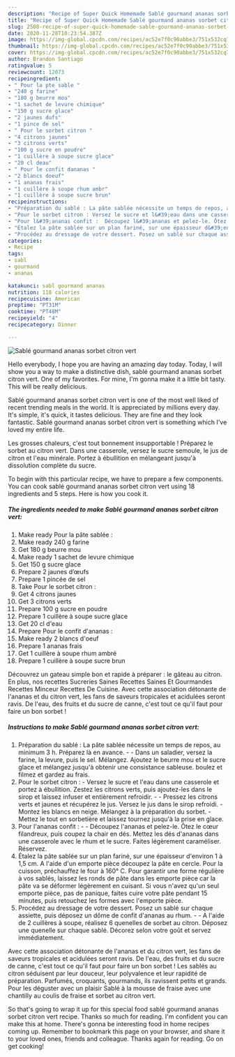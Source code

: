 ```yaml
---
description: "Recipe of Super Quick Homemade Sablé gourmand ananas sorbet citron vert"
title: "Recipe of Super Quick Homemade Sablé gourmand ananas sorbet citron vert"
slug: 2508-recipe-of-super-quick-homemade-sable-gourmand-ananas-sorbet-citron-vert
date: 2020-11-28T10:23:54.387Z
image: https://img-global.cpcdn.com/recipes/ac52e7f0c90abbe3/751x532cq70/sable-gourmand-ananas-sorbet-citron-vert-photo-principale-de-la-recette.jpg
thumbnail: https://img-global.cpcdn.com/recipes/ac52e7f0c90abbe3/751x532cq70/sable-gourmand-ananas-sorbet-citron-vert-photo-principale-de-la-recette.jpg
cover: https://img-global.cpcdn.com/recipes/ac52e7f0c90abbe3/751x532cq70/sable-gourmand-ananas-sorbet-citron-vert-photo-principale-de-la-recette.jpg
author: Brandon Santiago
ratingvalue: 5
reviewcount: 12073
recipeingredient:
- " Pour la pte sable "
- "240 g farine"
- "180 g beurre mou"
- "1 sachet de levure chimique"
- "150 g sucre glace"
- "2 jaunes dufs"
- "1 pince de sel"
- " Pour le sorbet citron "
- "4 citrons jaunes"
- "3 citrons verts"
- "100 g sucre en poudre"
- "1 cuillère à soupe sucre glace"
- "20 cl deau"
- " Pour le confit dananas "
- "2 blancs doeuf"
- "1 ananas frais"
- "1 cuillère à soupe rhum ambr"
- "1 cuillère à soupe sucre brun"
recipeinstructions:
- "Préparation du sablé : La pâte sablée nécessite un temps de repos, au minimum 3 h. Préparez là en avance.  Dans un saladier, versez la farine, la levure, puis le sel. Mélangez. Ajoutez le beurre mou et le sucre glace et mélangez jusqu&#39;à obtenir une consistance sableuse. boulez et filmez et gardez au frais."
- "Pour le sorbet citron : Versez le sucre et l&#39;eau dans une casserole et portez à ébullition. Zestez les citrons verts, puis ajoutez-les dans le sirop et laissez infuser et entièrement refroidir.  Pressez les citrons verts et jaunes et récupérez le jus. Versez le jus dans le sirop refroidi. Montez les blancs en neige. Mélangez à la préparation du sorbet. Mettez le tout en sorbetière et laissez tournez jusqu&#39;à la prise en glace."
- "Pour l&#39;ananas confit :  Découpez l&#39;ananas et pelez-le. Ôtez le cœur filandreux, puis coupez la chair en dés. Mettez les dés d&#39;ananas dans une casserole avec le rhum et le sucre. Faites légèrement caraméliser. Réservez."
- "Étalez la pâte sablée sur un plan fariné, sur une épaisseur d&#39;environ 1 à 1,5 cm. A l&#39;aide d&#39;un emporte pièce découpez la pâte en cercle. Pour la cuisson, préchauffez le four à 160° C. Pour garantir une forme régulière à vos sablés, laissez les ronds de pâte dans les emporte pièce car la pâte va se déformer légèrement en cuisant. Si vous n&#39;avez qu&#39;un seul emporte pièce, pas de panique, faites cuire votre pâte pendant 15 minutes, puis retouchez les formes avec l&#39;emporte pièce."
- "Procédez au dressage de votre dessert. Posez un sablé sur chaque assiette, puis déposez un dôme de confit d&#39;ananas au rhum.  A l&#39;aide de 2 cuillères à soupe, réalisez 6 quenelles de sorbet au citron. Déposez une quenelle sur chaque sablé. Décorez selon votre goût et servez immédiatement."
categories:
- Recipe
tags:
- sabl
- gourmand
- ananas

katakunci: sabl gourmand ananas 
nutrition: 118 calories
recipecuisine: American
preptime: "PT31M"
cooktime: "PT48M"
recipeyield: "4"
recipecategory: Dinner

---
```



![Sablé gourmand ananas sorbet citron vert](https://img-global.cpcdn.com/recipes/ac52e7f0c90abbe3/751x532cq70/sable-gourmand-ananas-sorbet-citron-vert-photo-principale-de-la-recette.jpg)

Hello everybody, I hope you are having an amazing day today. Today, I will show you a way to make a distinctive dish, sablé gourmand ananas sorbet citron vert. One of my favorites. For mine, I'm gonna make it a little bit tasty. This will be really delicious.

Sablé gourmand ananas sorbet citron vert is one of the most well liked of recent trending meals in the world. It is appreciated by millions every day. It's simple, it's quick, it tastes delicious. They are fine and they look fantastic. Sablé gourmand ananas sorbet citron vert is something which I've loved my entire life.

Les grosses chaleurs, c&#39;est tout bonnement insupportable ! Préparez le sorbet au citron vert. Dans une casserole, versez le sucre semoule, le jus de citron et l&#39;eau minérale. Portez à ébullition en mélangeant jusqu&#39;à dissolution complète du sucre.


To begin with this particular recipe, we have to prepare a few components. You can cook sablé gourmand ananas sorbet citron vert using 18 ingredients and 5 steps. Here is how you cook it.

<!--inarticleads1-->

##### The ingredients needed to make Sablé gourmand ananas sorbet citron vert:

1. Make ready  Pour la pâte sablée :
1. Make ready 240 g farine
1. Get 180 g beurre mou
1. Make ready 1 sachet de levure chimique
1. Get 150 g sucre glace
1. Prepare 2 jaunes d’œufs
1. Prepare 1 pincée de sel
1. Take  Pour le sorbet citron :
1. Get 4 citrons jaunes
1. Get 3 citrons verts
1. Prepare 100 g sucre en poudre
1. Prepare 1 cuillère à soupe sucre glace
1. Get 20 cl d&#39;eau
1. Prepare  Pour le confit d&#39;ananas :
1. Make ready 2 blancs d&#39;oeuf
1. Prepare 1 ananas frais
1. Get 1 cuillère à soupe rhum ambré
1. Prepare 1 cuillère à soupe sucre brun


Découvrez un gateau simple bon et rapide à préparer : le gâteau au citron. En plus, nos recettes Sucreries Saines Recettes Saines Et Gourmandes Recettes Minceur Recettes De Cuisine. Avec cette association détonante de l&#39;ananas et du citron vert, les fans de saveurs tropicales et acidulées seront ravis. De l&#39;eau, des fruits et du sucre de canne, c&#39;est tout ce qu&#39;il faut pour faire un bon sorbet ! 

<!--inarticleads2-->

##### Instructions to make Sablé gourmand ananas sorbet citron vert:

1. Préparation du sablé : La pâte sablée nécessite un temps de repos, au minimum 3 h. Préparez là en avance. -  - Dans un saladier, versez la farine, la levure, puis le sel. Mélangez. Ajoutez le beurre mou et le sucre glace et mélangez jusqu&#39;à obtenir une consistance sableuse. boulez et filmez et gardez au frais.
1. Pour le sorbet citron : - Versez le sucre et l&#39;eau dans une casserole et portez à ébullition. Zestez les citrons verts, puis ajoutez-les dans le sirop et laissez infuser et entièrement refroidir. -  - Pressez les citrons verts et jaunes et récupérez le jus. Versez le jus dans le sirop refroidi. - Montez les blancs en neige. Mélangez à la préparation du sorbet. - Mettez le tout en sorbetière et laissez tournez jusqu&#39;à la prise en glace.
1. Pour l&#39;ananas confit : -  - Découpez l&#39;ananas et pelez-le. Ôtez le cœur filandreux, puis coupez la chair en dés. Mettez les dés d&#39;ananas dans une casserole avec le rhum et le sucre. Faites légèrement caraméliser. Réservez.
1. Étalez la pâte sablée sur un plan fariné, sur une épaisseur d&#39;environ 1 à 1,5 cm. A l&#39;aide d&#39;un emporte pièce découpez la pâte en cercle. Pour la cuisson, préchauffez le four à 160° C. Pour garantir une forme régulière à vos sablés, laissez les ronds de pâte dans les emporte pièce car la pâte va se déformer légèrement en cuisant. Si vous n&#39;avez qu&#39;un seul emporte pièce, pas de panique, faites cuire votre pâte pendant 15 minutes, puis retouchez les formes avec l&#39;emporte pièce.
1. Procédez au dressage de votre dessert. Posez un sablé sur chaque assiette, puis déposez un dôme de confit d&#39;ananas au rhum. -  - A l&#39;aide de 2 cuillères à soupe, réalisez 6 quenelles de sorbet au citron. Déposez une quenelle sur chaque sablé. Décorez selon votre goût et servez immédiatement.


Avec cette association détonante de l&#39;ananas et du citron vert, les fans de saveurs tropicales et acidulées seront ravis. De l&#39;eau, des fruits et du sucre de canne, c&#39;est tout ce qu&#39;il faut pour faire un bon sorbet ! Les sablés au citron séduisent par leur douceur, leur polyvalence et leur rapidité de préparation. Parfumés, croquants, gourmands, ils ravissent petits et grands. Pour les déguster avec un plaisir Sablé à la mousse de fraise avec une chantilly au coulis de fraise et sorbet au citron vert. 

So that's going to wrap it up for this special food sablé gourmand ananas sorbet citron vert recipe. Thanks so much for reading. I'm confident you can make this at home. There's gonna be interesting food in home recipes coming up. Remember to bookmark this page on your browser, and share it to your loved ones, friends and colleague. Thanks again for reading. Go on get cooking!
